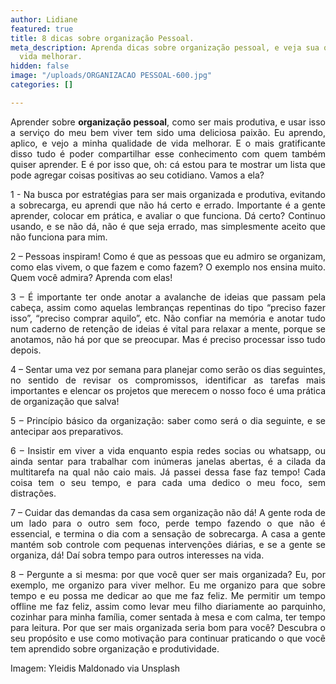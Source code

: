 ```yaml
---
author: Lidiane
featured: true
title: 8 dicas sobre organização Pessoal.
meta_description: Aprenda dicas sobre organização pessoal, e veja sua qualidade de
  vida melhorar.
hidden: false
image: "/uploads/ORGANIZACAO PESSOAL-600.jpg"
categories: []

---
```

<p align="justify">Aprender sobre <strong>organização pessoal</strong>, como ser mais produtiva, e usar isso a serviço do meu bem viver tem sido uma deliciosa paixão. Eu aprendo, aplico, e vejo a minha qualidade de vida melhorar. E o mais gratificante disso tudo é poder compartilhar esse conhecimento com quem também quiser aprender. E é por isso que, oh: cá estou para te mostrar um lista que pode agregar coisas positivas ao seu cotidiano. Vamos a ela? 

<p align="justify">1 - Na busca por estratégias para ser mais organizada e produtiva, evitando a sobrecarga, eu aprendi que não há certo e errado. Importante é a gente aprender, colocar em prática, e avaliar o que funciona. Dá certo? Continuo usando, e se não dá, não é que seja errado, mas simplesmente aceito que não funciona para mim. 

<p align="justify">2 – Pessoas inspiram! Como é que as pessoas que eu admiro se organizam, como elas vivem, o que fazem e como fazem? O exemplo nos ensina muito. Quem você admira? Aprenda com elas! 

<p align="justify">3 – É importante ter onde anotar a avalanche de ideias que passam pela cabeça, assim como aquelas lembranças repentinas do tipo “preciso fazer isso”, “preciso comprar aquilo”, etc. Não confiar na memória e anotar tudo num caderno de retenção de ideias é vital para relaxar a mente, porque se anotamos, não há por que se preocupar. Mas é preciso processar isso tudo depois. 

<p align="justify">4 – Sentar uma vez por semana para planejar como serão os dias seguintes, no sentido de revisar os compromissos, identificar as tarefas mais importantes e elencar os projetos que merecem o nosso foco é uma prática de organização que salva! 

<p align="justify">5 – Princípio básico da organização: saber como será o dia seguinte, e se antecipar aos preparativos. 

<p align="justify">6 – Insistir em viver a vida enquanto espia redes socias ou whatsapp, ou ainda sentar para trabalhar com inúmeras janelas abertas, é a cilada da multitarefa na qual não caio mais. Já passei dessa fase faz tempo! Cada coisa tem o seu tempo, e para cada uma dedico o meu foco, sem distrações. 

<p align="justify">7 – Cuidar das demandas da casa sem organização não dá! A gente roda de um lado para o outro sem foco, perde tempo fazendo o que não é essencial, e termina o dia com a sensação de sobrecarga. A casa a gente mantém sob controle com pequenas intervenções diárias, e se a gente se organiza, dá! Daí sobra tempo para outros interesses na vida. 

<p align="justify">8 – Pergunte a si mesma: por que você quer ser mais organizada? Eu, por exemplo, me organizo para viver melhor. Eu me organizo para que sobre tempo e eu possa me dedicar ao que me faz feliz. Me permitir um tempo offline me faz feliz, assim como levar meu filho diariamente ao parquinho, cozinhar para minha família, comer sentada à mesa e com calma, ter tempo para leitura. Por que ser mais organizada seria bom para você? Descubra o seu propósito e use como motivação para continuar praticando o que você tem aprendido sobre organização e produtividade. 

<p>Imagem: Yleidis Maldonado via Unsplash </p>